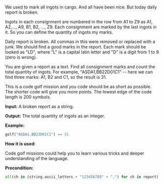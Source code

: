 We used to mark all ingots in cargo. And all have been nice.
But today daily report is broken.

Ingots in each consignment are numbered in the row from A1 to Z9 as
A1, A2,..., A9, B1, B2, ..., Z9. Each consignment are marked by the last ingots in it.
So you can define the quantity of ingots my marks.

Daily report is broken. All commas in this were removed or replaced with a junk.
We should find a good marks in the report. Each mark should be looked as "LD", where
"L" is a capital latin letter and "D" is a digit from 1 to 9 (zero is wrong).

You are given a report as a text. Find all consignment marks and count the total quantity of ingots.
For example, "ASDA1,BB22D01C1" -- here we can find three marks: A1, B2 and C1, so the result is 31.


This is a code golf mission and you code should be as short as possible.
The shorter code will give you more points.
The lowest edge of the code length is 200 symbols.

**Input:** A broken report as a string.

**Output:** The total quantity of ingots as an integer.

**Example:**

```python
golf("ASDA1,BB22D01C1") == 31
```
**How it is used:**

Code golf missions could help you to learn various tricks and deeper understanding of the language.

**Precondition:**

```python
all(ch in (string.ascii_letters + "123456789" + ",") for ch in report)
```

